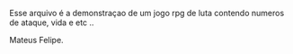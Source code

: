 Esse arquivo é a demonstraçao de um jogo rpg de luta contendo numeros de ataque, vida e etc ..


Mateus Felipe.
